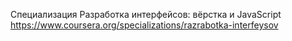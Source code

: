 Специализация Разработка интерфейсов: вёрстка и JavaScript
https://www.coursera.org/specializations/razrabotka-interfeysov